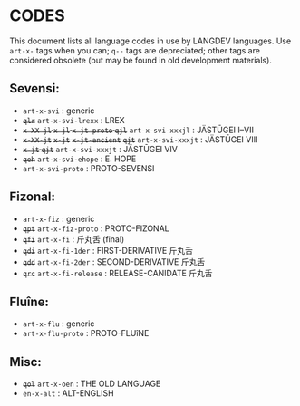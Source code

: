 # CODES #

This document lists all language codes in use by LANGDEV languages.
Use `art-x-` tags when you can; `q--` tags are depreciated; other tags are considered obsolete (but may be found in old development materials).

## Sevensi: ##

- `art-x-svi` : generic
- ~~`qlr`~~ `art-x-svi-lrexx` : LREX
- ~~`x-XX-jl` `x-jl` `x-jt-proto` `qjl`~~ `art-x-svi-xxxjl` : JÄSTŪGEI I–VII
- ~~`x-XX-jt` `x-jt` `x-jt-ancient` `qjt`~~ `art-x-svi-xxxjt` : JÄSTŪGEI VIII
- ~~`x-jt` `qjt`~~ `art-x-svi-xxxjt` : JÄSTŪGEI VIV
- ~~`qeh`~~ `art-x-svi-ehope` : E. HOPE
- `art-x-svi-proto` : PROTO-SEVENSI

## Fizonal: ##

- `art-x-fiz` : generic
- ~~`qpt`~~ `art-x-fiz-proto` : PROTO-FIZONAL
- ~~`qfi`~~ `art-x-fi` : 斤丸舌 (final)
- ~~`qdi`~~ `art-x-fi-1der` : FIRST-DERIVATIVE 斤丸舌
- ~~`qdd`~~ `art-x-fi-2der` : SECOND-DERIVATIVE 斤丸舌
- ~~`qrc`~~ `art-x-fi-release` : RELEASE-CANIDATE 斤丸舌

## Fluîne: ##

- `art-x-flu` : generic
- `art-x-flu-proto` : PROTO-FLUîNE

## Misc: ##

- ~~`qol`~~ `art-x-oen` : THE OLD LANGUAGE
- `en-x-alt` : ALT-ENGLISH
